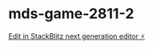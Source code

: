 # mds-game-2811-2

[Edit in StackBlitz next generation editor ⚡️](https://stackblitz.com/~/github.com/choarauc/mds-game-2811-2)